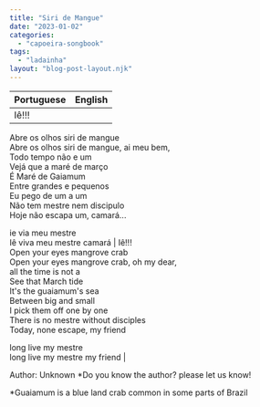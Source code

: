 ```yaml
---
title: "Siri de Mangue"
date: "2023-01-02"
categories: 
  - "capoeira-songbook"
tags: 
  - "ladainha"
layout: "blog-post-layout.njk"
---
```


| Portuguese | English |
| --- | --- |
| Iê!!!  
Abre os olhos siri de mangue  
Abre os olhos siri de mangue, ai meu bem,  
Todo tempo não e um  
Vejá que a maré de março  
É Maré de Gaiamum  
Entre grandes e pequenos  
Eu pego de um a um  
Não tem mestre nem discipulo  
Hoje não escapa um, camará...  
  
ie via meu mestre  
Iê viva meu mestre camará | Iê!!!  
Open your eyes mangrove crab  
Open your eyes mangrove crab, oh my dear,  
all the time is not a  
See that March tide  
It's the guaiamum's sea  
Between big and small  
I pick them off one by one  
There is no mestre without disciples  
Today, none escape, my friend  
  
long live my mestre  
long live my mestre my friend |

<figcaption>

Author: Unknown \*Do you know the author? please let us know!

</figcaption>

\*Guaiamum is a blue land crab common in some parts of Brazil
